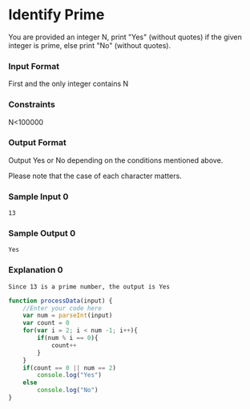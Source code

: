# Identify Prime

You are provided an integer N, print "Yes" (without quotes) if the given integer is prime, else print "No" (without quotes).

### Input Format

First and the only integer contains N

### Constraints

N<100000

### Output Format

Output Yes or No depending on the conditions mentioned above.

Please note that the case of each character matters.

### Sample Input 0
```
13
```
### Sample Output 0
```
Yes
```
### Explanation 0
```
Since 13 is a prime number, the output is Yes
```
```javascript
function processData(input) {
    //Enter your code here
    var num = parseInt(input)
    var count = 0
    for(var i = 2; i < num -1; i++){
        if(num % i == 0){
            count++
        }
    }
    if(count == 0 || num == 2)
        console.log("Yes")
    else
        console.log("No")
} 
```